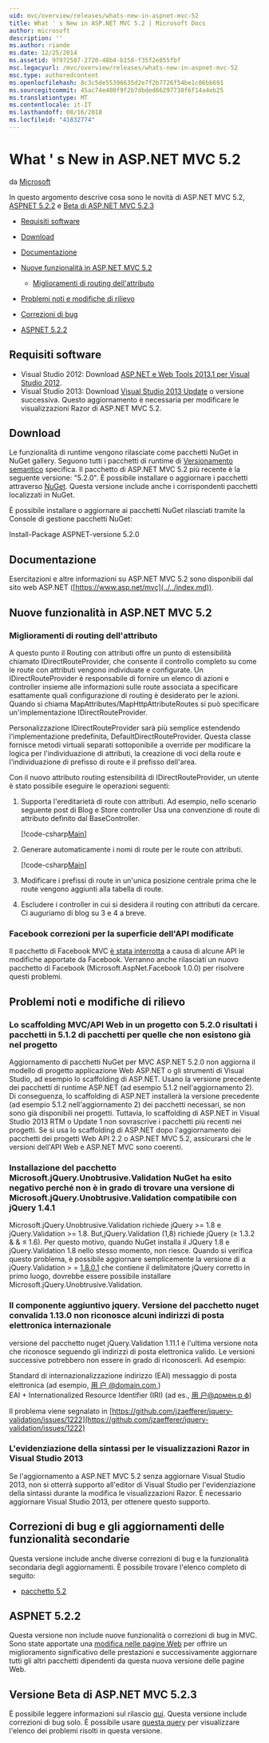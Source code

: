 ```yaml
---
uid: mvc/overview/releases/whats-new-in-aspnet-mvc-52
title: What ' s New in ASP.NET MVC 5.2 | Microsoft Docs
author: microsoft
description: ''
ms.author: riande
ms.date: 12/25/2014
ms.assetid: 97972587-2720-48b4-b158-f35f2e855fbf
msc.legacyurl: /mvc/overview/releases/whats-new-in-aspnet-mvc-52
msc.type: authoredcontent
ms.openlocfilehash: 8c3c5de55396635d2e7f2b7726f54be1c06bb691
ms.sourcegitcommit: 45ac74e400f9f2b7dbded66297730f6f14a4eb25
ms.translationtype: MT
ms.contentlocale: it-IT
ms.lasthandoff: 08/16/2018
ms.locfileid: "41832774"
---
```

<a name="whats-new-in-aspnet-mvc-52"></a>What ' s New in ASP.NET MVC 5.2
====================
da [Microsoft](https://github.com/microsoft)

In questo argomento descrive cosa sono le novità di ASP.NET MVC 5.2, [ASPNET 5.2.2](#52) e [Beta di ASP.NET MVC 5.2.3](#mvc523Beta)

- [Requisiti software](#softRequire)
- [Download](#download)
- [Documentazione](#documentation)
- [Nuove funzionalità in ASP.NET MVC 5.2](#new-features)

    - [Miglioramenti di routing dell'attributo](#attributerouting)
- [Problemi noti e modifiche di rilievo](#knownbreakingchanges)
- [Correzioni di bug](#bug-fixes)
- [ASPNET 5.2.2](#52)

<a id="softRequire"></a>
## <a name="software-requirements"></a>Requisiti software

- Visual Studio 2012: Download [ASP.NET e Web Tools 2013.1 per Visual Studio 2012](https://go.microsoft.com/fwlink/?LinkId=390062).
- Visual Studio 2013: Download [Visual Studio 2013 Update](https://go.microsoft.com/fwlink/?LinkId=390064) o versione successiva. Questo aggiornamento è necessaria per modificare le visualizzazioni Razor di ASP.NET MVC 5.2.

<a id="download"></a>
## <a name="download"></a>Download

Le funzionalità di runtime vengono rilasciate come pacchetti NuGet in NuGet gallery. Seguono tutti i pacchetti di runtime di [Versionamento semantico](http://semver.org/) specifica. Il pacchetto di ASP.NET MVC 5.2 più recente è la seguente versione: "5.2.0". È possibile installare o aggiornare i pacchetti attraverso [NuGet](http://www.nuget.org/packages/Microsoft.AspNet.Mvc/). Questa versione include anche i corrispondenti pacchetti localizzati in NuGet.

È possibile installare o aggiornare ai pacchetti NuGet rilasciati tramite la Console di gestione pacchetti NuGet:

Install-Package ASPNET-versione 5.2.0

<a id="documentation"></a>
## <a name="documentation"></a>Documentazione

Esercitazioni e altre informazioni su ASP.NET MVC 5.2 sono disponibili dal sito web ASP.NET ([https://www.asp.net/mvc](../../index.md)).

<a id="new-features"></a>
## <a name="new-features-in-aspnet-mvc-52"></a>Nuove funzionalità in ASP.NET MVC 5.2

<a id="attributerouting"></a>
### <a name="attribute-routing-improvements"></a>Miglioramenti di routing dell'attributo

A questo punto il Routing con attributi offre un punto di estensibilità chiamato IDirectRouteProvider, che consente il controllo completo su come le route con attributi vengono individuate e configurate. Un IDirectRouteProvider è responsabile di fornire un elenco di azioni e controller insieme alle informazioni sulle route associata a specificare esattamente quali configurazione di routing è desiderato per le azioni. Quando si chiama MapAttributes/MapHttpAttributeRoutes si può specificare un'implementazione IDirectRouteProvider.

Personalizzazione IDirectRouteProvider sarà più semplice estendendo l'implementazione predefinita, DefaultDirectRouteProvider. Questa classe fornisce metodi virtuali separati sottoponibile a override per modificare la logica per l'individuazione di attributi, la creazione di voci della route e l'individuazione di prefisso di route e il prefisso dell'area.

Con il nuovo attributo routing estensibilità di IDirectRouteProvider, un utente è stato possibile eseguire le operazioni seguenti:

1. Supporta l'ereditarietà di route con attributi. Ad esempio, nello scenario seguente post di Blog e Store controller Usa una convenzione di route di attributo definito dal BaseController. 

    [!code-csharp[Main](whats-new-in-aspnet-mvc-52/samples/sample1.cs)]
2. Generare automaticamente i nomi di route per le route con attributi. 

    [!code-csharp[Main](whats-new-in-aspnet-mvc-52/samples/sample2.cs)]
3. Modificare i prefissi di route in un'unica posizione centrale prima che le route vengono aggiunti alla tabella di route.
4. Escludere i controller in cui si desidera il routing con attributi da cercare. Ci auguriamo di blog su 3 e 4 a breve.

### <a name="facebook-fixes-for-changed-api-surface"></a>Facebook correzioni per la superficie dell'API modificate

Il pacchetto di Facebook MVC [è stata interrotta](https://aspnetwebstack.codeplex.com/workitem/list/advanced?keyword=&amp;status=All&amp;type=All&amp;priority=All&amp;release=v5.2%20RC&amp;assignedTo=All&amp;component=Facebook&amp;sortField=AssignedTo&amp;sortDirection=Ascending&amp;page=0&amp;reasonClosed=All) a causa di alcune API le modifiche apportate da Facebook. Verranno anche rilasciati un nuovo pacchetto di Facebook (Microsoft.AspNet.Facebook 1.0.0) per risolvere questi problemi.

<a id="knownbreakingchanges"></a>
## <a name="known-issues-and-breaking-changes"></a>Problemi noti e modifiche di rilievo

### <a name="scaffolding-mvcweb-api-into-a-project-with-520-packages-results-in-512-packages-for-ones-that-dont-already-exist-in-the-project"></a>Lo scaffolding MVC/API Web in un progetto con 5.2.0 risultati i pacchetti in 5.1.2 di pacchetti per quelle che non esistono già nel progetto

Aggiornamento di pacchetti NuGet per MVC ASP.NET 5.2.0 non aggiorna il modello di progetto applicazione Web ASP.NET o gli strumenti di Visual Studio, ad esempio lo scaffolding di ASP.NET. Usano la versione precedente dei pacchetti di runtime ASP.NET (ad esempio 5.1.2 nell'aggiornamento 2). Di conseguenza, lo scaffolding di ASP.NET installerà la versione precedente (ad esempio 5.1.2 nell'aggiornamento 2) dei pacchetti necessari, se non sono già disponibili nei progetti. Tuttavia, lo scaffolding di ASP.NET in Visual Studio 2013 RTM o Update 1 non sovrascrive i pacchetti più recenti nei progetti. Se si usa lo scaffolding di ASP.NET dopo l'aggiornamento dei pacchetti dei progetti Web API 2.2 o ASP.NET MVC 5.2, assicurarsi che le versioni dell'API Web e ASP.NET MVC sono coerenti.

### <a name="microsoftjqueryunobtrusivevalidation-nuget-package-installation-fails-because-it-is-unable-to-find-a-version-of-microsoftjqueryunobtrusivevalidation-compatible-to-jquery-141"></a>Installazione del pacchetto Microsoft.jQuery.Unobtrusive.Validation NuGet ha esito negativo perché non è in grado di trovare una versione di Microsoft.jQuery.Unobtrusive.Validation compatibile con jQuery 1.4.1

Microsoft.jQuery.Unobtrusive.Validation richiede jQuery &gt;= 1.8 e jQuery.Validation &gt;= 1.8. But,jQuery.Validation (1,8) richiede jQuery (&#8805; 1.3.2 &amp; &amp; &#8804; 1.6). Per questo motivo, quando NuGet installa il JQuery 1.8 e jQuery.Validation 1.8 nello stesso momento, non riesce. Quando si verifica questo problema, è possibile aggiornare semplicemente la versione di a jQuery.Validation &gt; =  [1.8.0.1](https://www.nuget.org/packages/jQuery.Validation/1.8.0.1) che contiene il delimitatore jQuery corretto in primo luogo, dovrebbe essere possibile installare Microsoft.jQuery.Unobtrusive.Validation.

### <a name="the-jqueryvalidation-nuget-package-version-1130-does-not-recognize-some-international-email-addresses"></a>Il componente aggiuntivo jquery. Versione del pacchetto nuget convalida 1.13.0 non riconosce alcuni indirizzi di posta elettronica internazionale

versione del pacchetto nuget jQuery.Validation 1.11.1 è l'ultima versione nota che riconosce seguendo gli indirizzi di posta elettronica valido. Le versioni successive potrebbero non essere in grado di riconoscerli. Ad esempio:

Standard di internazionalizzazione indirizzo (EAI) messaggio di posta elettronica (ad esempio, [ &#29992; &#25143; @domain.com ](mailto:&#29992;&#25143;@domain.com))   
 EAI + Internationalized Resource Identifier (IRI) (ad es., [ &#29992; &#25143;@&#1076;&#1086;&#1084;&#1077;&#1085;.&#1088; &#1092;](mailto:&#29992;&#25143;@&#1076;&#1086;&#1084;&#1077;&#1085;.&#1088;&#1092;))

Il problema viene segnalato in [https://github.com/jzaefferer/jquery-validation/issues/1222](https://github.com/jzaefferer/jquery-validation/issues/1222)

### <a name="syntax-highlighting-for-razor-views-in-visual-studio-2013"></a>L'evidenziazione della sintassi per le visualizzazioni Razor in Visual Studio 2013

Se l'aggiornamento a ASP.NET MVC 5.2 senza aggiornare Visual Studio 2013, non si otterrà supporto all'editor di Visual Studio per l'evidenziazione della sintassi durante la modifica le visualizzazioni Razor. È necessario aggiornare Visual Studio 2013, per ottenere questo supporto.

<a id="bug-fixes"></a>
## <a name="bug-fixes-and-minor-feature-updates"></a>Correzioni di bug e gli aggiornamenti delle funzionalità secondarie

Questa versione include anche diverse correzioni di bug e la funzionalità secondaria degli aggiornamenti. È possibile trovare l'elenco completo di seguito:

- [pacchetto 5.2](https://aspnetwebstack.codeplex.com/workitem/list/advanced?keyword=&amp;status=Closed&amp;type=All&amp;priority=All&amp;release=v5.2%20RC&amp;assignedTo=All&amp;component=MVC&amp;sortField=AssignedTo&amp;sortDirection=Ascending&amp;page=0&amp;reasonClosed=Fixed)

<a id="52"></a>
## <a name="microsoftaspnetmvc-522"></a>ASPNET 5.2.2

Questa versione non include nuove funzionalità o correzioni di bug in MVC. Sono state apportate una [modifica nelle pagine Web](https://blogs.msdn.com/b/webdev/archive/2014/07/28/announcing-the-beta-release-of-web-pages-3-2-1.aspx) per offrire un miglioramento significativo delle prestazioni e successivamente aggiornare tutti gli altri pacchetti dipendenti da questa nuova versione delle pagine Web.

<a id="mvc523Beta"></a>
## <a name="aspnet-mvc-523-beta"></a>Versione Beta di ASP.NET MVC 5.2.3

È possibile leggere informazioni sul rilascio [qui](https://blogs.msdn.com/b/webdev/archive/2014/12/17/asp-net-mvc-5-2-3-web-pages-5-2-3-and-web-api-5-2-3-beta-releases.aspx). Questa versione include correzioni di bug solo. È possibile usare [questa query](https://aspnetwebstack.codeplex.com/workitem/list/advanced?keyword=&amp;status=Closed&amp;type=All&amp;priority=All&amp;release=v5.2.3%20Beta&amp;assignedTo=All&amp;component=MVC&amp;sortField=LastUpdatedDate&amp;sortDirection=Descending&amp;page=0&amp;reasonClosed=Fixed) per visualizzare l'elenco dei problemi risolti in questa versione.
